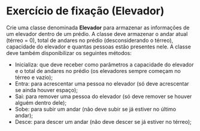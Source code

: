 # Exercício de fixação (Elevador)

Crie uma classe denominada **Elevador** para armazenar as informações de um elevador dentro de um
prédio. A classe deve armazenar o andar atual (térreo = 0), total de andares no prédio (desconsiderando o
térreo), capacidade do elevador e quantas pessoas estão presentes nele. A classe deve também
disponibilizar os seguintes métodos:

- Inicializa: que deve receber como parâmetros a capacidade do elevador e o total de andares no
prédio (os elevadores sempre começam no térreo e vazio);
- Entra: para acrescentar uma pessoa no elevador (só deve acrescentar se ainda houver espaço);
- Sai: para remover uma pessoa do elevador (só deve remover se houver alguém dentro dele);
- Sobe: para subir um andar (não deve subir se já estiver no último andar);
- Desce: para descer um andar (não deve descer se já estiver no térreo);


